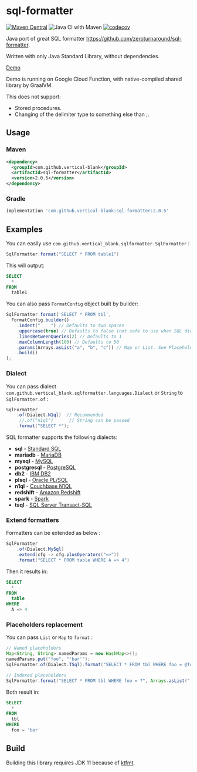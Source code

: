 # sql-formatter

[![Maven Central](https://img.shields.io/maven-central/v/com.github.vertical-blank/sql-formatter.svg?label=Maven%20Central)](https://search.maven.org/search?q=g:%22com.github.vertical-blank%22%20AND%20a:%22sql-formatter%22)
![Java CI with Maven](https://github.com/vertical-blank/sql-formatter/workflows/Java%20CI%20with%20Maven/badge.svg)
[![codecov](https://codecov.io/gh/vertical-blank/sql-formatter/branch/master/graph/badge.svg)](https://codecov.io/gh/vertical-blank/sql-formatter)

Java port of great SQL formatter <https://github.com/zeroturnaround/sql-formatter>.

Written with only Java Standard Library, without dependencies.

[Demo](http://www.vertical-blank.com/sql-formatter/)

Demo is running on Google Cloud Function, with native-compiled shared library by GraalVM.

This does not support:

- Stored procedures.
- Changing of the delimiter type to something else than ;.

## Usage

### Maven

```xml
<dependency>
  <groupId>com.github.vertical-blank</groupId>
  <artifactId>sql-formatter</artifactId>
  <version>2.0.5</version>
</dependency>
```

### Gradle

```gradle
implementation 'com.github.vertical-blank:sql-formatter:2.0.5'
```

## Examples

You can easily use `com.github.vertical_blank.sqlformatter.SqlFormatter` :

```java
SqlFormatter.format("SELECT * FROM table1")
```

This will output:

```sql
SELECT
  *
FROM
  table1
```

You can also pass `FormatConfig` object built by builder:

```js
SqlFormatter.format('SELECT * FROM tbl',
  FormatConfig.builder()
    .indent("    ") // Defaults to two spaces
    .uppercase(true) // Defaults to false (not safe to use when SQL dialect has case-sensitive identifiers)
    .linesBetweenQueries(2) // Defaults to 1
    .maxColumnLength(100) // Defaults to 50
    .params(Arrays.asList("a", "b", "c")) // Map or List. See Placeholders replacement.
    .build()
);
```

### Dialect

You can pass dialect `com.github.vertical_blank.sqlformatter.languages.Dialect` or `String` to `SqlFormatter.of` :

```java
SqlFormatter
    .of(Dialect.N1ql)  // Recommended
     //.of("n1ql")      // String can be passed
    .format("SELECT *");
```

SQL formatter supports the following dialects:

- **sql** - [Standard SQL][]
- **mariadb** - [MariaDB][]
- **mysql** - [MySQL][]
- **postgresql** - [PostgreSQL][]
- **db2** - [IBM DB2][]
- **plsql** - [Oracle PL/SQL][]
- **n1ql** - [Couchbase N1QL][]
- **redshift** - [Amazon Redshift][]
- **spark** - [Spark][]
- **tsql** - [SQL Server Transact-SQL][tsql]

### Extend formatters

Formatters can be extended as below :

```java
SqlFormatter
    .of(Dialect.MySql)
    .extend(cfg -> cfg.plusOperators("=>"))
    .format("SELECT * FROM table WHERE A => 4")
```

Then it results in:

```sql
SELECT
  *
FROM
  table
WHERE
  A => 4
```

### Placeholders replacement

You can pass `List` or `Map` to `format` :

```java
// Named placeholders
Map<String, String> namedParams = new HashMap<>();
namedParams.put("foo", "'bar'");
SqlFormatter.of(Dialect.TSql).format("SELECT * FROM tbl WHERE foo = @foo", namedParams);

// Indexed placeholders
SqlFormatter.format("SELECT * FROM tbl WHERE foo = ?", Arrays.asList("'bar'"));
```

Both result in:

```sql
SELECT
  *
FROM
  tbl
WHERE
  foo = 'bar'
```

## Build

Building this library requires JDK 11 because of [ktfmt](https://github.com/facebookincubator/ktfmt).


[standard sql]: https://en.wikipedia.org/wiki/SQL:2011
[couchbase n1ql]: http://www.couchbase.com/n1ql
[ibm db2]: https://www.ibm.com/analytics/us/en/technology/db2/
[oracle pl/sql]: http://www.oracle.com/technetwork/database/features/plsql/index.html
[amazon redshift]: https://docs.aws.amazon.com/redshift/latest/dg/cm_chap_SQLCommandRef.html
[spark]: https://spark.apache.org/docs/latest/api/sql/index.html
[postgresql]: https://www.postgresql.org/
[mariadb]: https://mariadb.com/
[mysql]: https://www.mysql.com/
[tsql]: https://docs.microsoft.com/en-us/sql/sql-server/